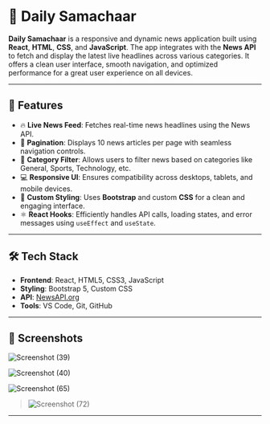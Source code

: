 # 📰 Daily Samachaar

**Daily Samachaar** is a responsive and dynamic news application built using **React**, **HTML**, **CSS**, and **JavaScript**. The app integrates with the **News API** to fetch and display the latest live headlines across various categories. It offers a clean user interface, smooth navigation, and optimized performance for a great user experience on all devices.

---

## 🚀 Features

- 🔥 **Live News Feed**: Fetches real-time news headlines using the News API.
- 📑 **Pagination**: Displays 10 news articles per page with seamless navigation controls.
- 🧭 **Category Filter**: Allows users to filter news based on categories like General, Sports, Technology, etc.
- 💻 **Responsive UI**: Ensures compatibility across desktops, tablets, and mobile devices.
- 🎨 **Custom Styling**: Uses **Bootstrap** and custom **CSS** for a clean and engaging interface.
- ⚛️ **React Hooks**: Efficiently handles API calls, loading states, and error messages using `useEffect` and `useState`.

---

## 🛠️ Tech Stack

- **Frontend**: React, HTML5, CSS3, JavaScript  
- **Styling**: Bootstrap 5, Custom CSS  
- **API**: [NewsAPI.org](https://newsapi.org/)  
- **Tools**: VS Code, Git, GitHub  

---

## 📸 Screenshots     

![Screenshot (39)](https://github.com/user-attachments/assets/430ceb99-cbc3-41cd-a757-1f47e53666eb)

   
>   
![Screenshot (40)](https://github.com/user-attachments/assets/7f919ab2-c3a3-4559-83d3-32a12bdecb8e)



   ![Screenshot (65)](https://github.com/user-attachments/assets/734acec5-e3b1-4702-9c74-092cf23a05de)

   
> ![Screenshot (72)](https://github.com/user-attachments/assets/74bb5f2f-c299-4e51-89cf-004e124b796f)





---


